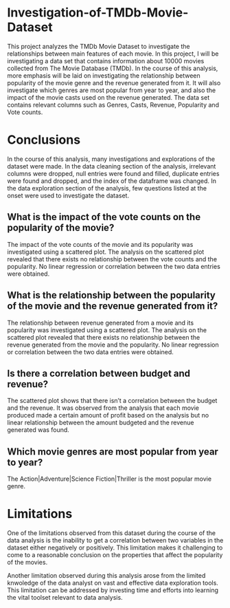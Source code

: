 # Investigation-of-TMDb-Movie-Dataset
This project analyzes the TMDb Movie Dataset to investigate the relationships between main features of each movie.
In this project, I will be investigating a data set that contains information about 10000 movies collected from The Movie Database (TMDb). In the course of this analysis, more emphasis will be laid on investigating the relationship between popularity of the movie genre and the revenue generated from it. It will also investigate which genres are most popular from year to year, and also the impact of the movie casts used on the revenue generated. The data set contains relevant columns such as Genres, Casts, Revenue, Popularity and Vote counts.
# Conclusions
In the course of this analysis, many investigations and explorations of the dataset were made. In the data cleaning section of the analysis, irrelevant columns were dropped, null entries were found and filled, duplicate entries were found and dropped, and the index of the dataframe was changed. In the data exploration section of the analysis, few questions listed at the onset were used to investigate the dataset.

## What is the impact of the vote counts on the popularity of the movie?
The impact of the vote counts of the movie and its popularity was investigated using a scattered plot. The analysis on the scattered plot revealed that there exists no relationship between the vote counts and the popularity. No linear regression or correlation between the two data entries were obtained.

## What is the relationship between the popularity of the movie and the revenue generated from it?
The relationship between revenue generated from a movie and its popularity was investigated using a scattered plot. The analysis on the scattered plot revealed that there exists no relationship between the revenue generated from the movie and the popularity. No linear regression or correlation between the two data entries were obtained.

## Is there a correlation between budget and revenue?
The scattered plot shows that there isn’t a correlation between the budget and the revenue. It was observed from the analysis that each movie produced made a certain amount of profit based on the analysis but no linear relationship between the amount budgeted and the revenue generated was found.

## Which movie genres are most popular from year to year?
The Action|Adventure|Science Fiction|Thriller is the most popular movie genre.

# Limitations
One of the limitations observed from this dataset during the course of the data analysis is the inability to get a correlation between two variables in the dataset either negatively or positively. This limitation makes it challenging to come to a reasonable conclusion on the properties that affect the popularity of the movies.

Another limitation observed during this analysis arose from the limited knwoledge of the data analyst on vast and effective data exploration tools. This limitation can be addressed by investing time and efforts into learning the vital toolset relevant to data analysis.
